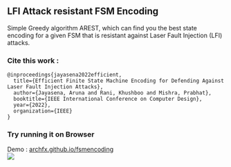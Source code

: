## LFI Attack resistant FSM Encoding


Simple Greedy algorithm AREST, which can find you the best state encoding for a given FSM that is resistant against Laser Fault Injection (LFI) attacks.

### Cite this work :
```
@inproceedings{jayasena2022efficient,
  title={Efficient Finite State Machine Encoding for Defending Against Laser Fault Injection Attacks},
  author={Jayasena, Aruna and Rani, Khushboo and Mishra, Prabhat},
  booktitle={IEEE International Conference on Computer Design},
  year={2022},
  organization={IEEE}
}
```

### Try running it on Browser
Demo : <a href="https://archfx.github.io/fsmencoding">archfx.github.io/fsmencoding</a><br>
<a href="https://archfx.github.io/fsmencoding" alt="https://archfx.github.io/fsmencoding" ><img src="https://image.thum.io/get/width/1100/crop/350/png/https://archfx.github.io/fsmencoding"></a>
